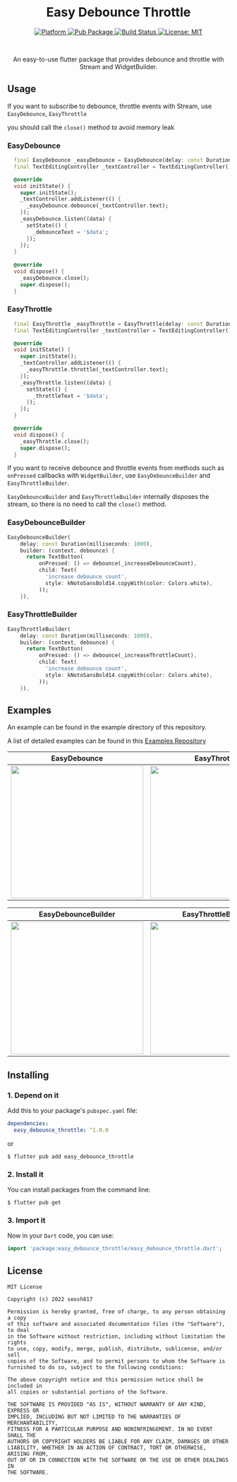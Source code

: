 
<h1 align="center">Easy Debounce Throttle</h1>

<p align="center">
  <a href="https://flutter.dev">
    <img src="https://img.shields.io/badge/Platform-Flutter-02569B?logo=flutter"
      alt="Platform" />
  </a>
  <a href="https://pub.dartlang.org/packages/easy_debounce_throttle">
    <img src="https://img.shields.io/pub/v/easy_debounce_throttle.svg"
      alt="Pub Package" />
  </a>
  <a href="https://github.com/seosh817/easy_debounce_throttle/actions?query=workflow">
    <img src="https://img.shields.io/github/workflow/status/seosh817/easy_debounce_throttle/main_workflow/release/1.0.0?logo=github"
      alt="Build Status" />
  </a>

  <a href="https://opensource.org/licenses/MIT">
    <img src="https://img.shields.io/github/license/seosh817/easy_debounce_throttle"
      alt="License: MIT" />
  </a>
</p><br>

<p align="center">An easy-to-use flutter package that provides debounce and throttle with Stream and WidgetBuilder.</p>


## Usage

If you want to subscribe to debounce, throttle events with Stream, use `EasyDebounce`, `EasyThrottle`

you should call the `close()` method to avoid memory leak


### EasyDebounce

```dart
  final EasyDebounce _easyDebounce = EasyDebounce(delay: const Duration(milliseconds: 1000));
  final TextEditingController _textController = TextEditingController();

  @override
  void initState() {
    super.initState();
    _textController.addListener(() {
      _easyDebounce.debounce(_textController.text);
    });
    _easyDebounce.listen((data) {
      setState(() {
        _debounceText = '$data';
      });
    });
  }
  
  @override
  void dispose() {
    _easyDebounce.close();
    super.dispose();
  }
```

### EasyThrottle

```dart
  final EasyThrottle _easyThrottle = EasyThrottle(delay: const Duration(milliseconds: 1000));
  final TextEditingController _textController = TextEditingController();

  @override
  void initState() {
    super.initState();
    _textController.addListener(() {
      _easyThrottle.throttle(_textController.text);
    });
    _easyThrottle.listen((data) {
      setState(() {
        _throttleText = '$data';
      });
    });
  }

  @override
  void dispose() {
    _easyThrottle.close();
    super.dispose();
  }
```


If you want to receive debounce and throttle events from methods such as `onPressed` callbacks with `WidgetBuilder`, use `EasyDebounceBuilder` and `EasyThrottleBuilder`.

`EasyDebounceBuilder` and `EasyThrottleBuilder` internally disposes the stream, so there is no need to call the `close()` method.

### EasyDebounceBuilder

```dart
EasyDebounceBuilder(
    delay: const Duration(milliseconds: 1000),
    builder: (context, debounce) {
      return TextButton(
          onPressed: () => debounce(_increaseDebounceCount),
          child: Text(
            'increase debounce count',
            style: kNotoSansBold14.copyWith(color: Colors.white),
          ));
    }),
```

### EasyThrottleBuilder

```dart
EasyThrottleBuilder(
    delay: const Duration(milliseconds: 1000),
    builder: (context, debounce) {
      return TextButton(
          onPressed: () => debounce(_increaseThrottleCount),
          child: Text(
            'increase debounce count',
            style: kNotoSansBold14.copyWith(color: Colors.white),
          ));
    }),
```

## Examples

An example can be found in the example directory of this repository.

A list of detailed examples can be found in this [Examples Repository](https://github.com/seosh817/easy_debounce_throttle/tree/master/example)


|  EasyDebounce |  EasyThrottle |
|---|---|
|<img src="https://github.com/seosh817/easy_debounce_throttle/blob/release/1.0.0/screenshots/easy_debounce.gif?raw=true" width="300">| <img src="https://github.com/seosh817/easy_debounce_throttle/blob/release/1.0.0/screenshots/easy_throttle.gif?raw=true" width="300">|

|  EasyDebounceBuilder |  EasyThrottleBuilder |
|---|---|
|<img src="https://github.com/seosh817/easy_debounce_throttle/blob/release/1.0.0/screenshots/easy_debounce_builder.gif?raw=true" width="300">| <img src="https://github.com/seosh817/easy_debounce_throttle/blob/release/1.0.0/screenshots/easy_throttle_builder.gif?raw=true" width="300">|
## Installing

### 1. Depend on it

Add this to your package's `pubspec.yaml` file:

```yaml
dependencies:
  easy_debounce_throttle: ^1.0.0
```

or

```
$ flutter pub add easy_debounce_throttle
```

### 2. Install it

You can install packages from the command line:

```
$ flutter pub get
```

### 3. Import it

Now in your `Dart` code, you can use:

```dart
import 'package:easy_debounce_throttle/easy_debounce_throttle.dart';
```


## License
```
MIT License

Copyright (c) 2022 seosh817

Permission is hereby granted, free of charge, to any person obtaining a copy
of this software and associated documentation files (the "Software"), to deal
in the Software without restriction, including without limitation the rights
to use, copy, modify, merge, publish, distribute, sublicense, and/or sell
copies of the Software, and to permit persons to whom the Software is
furnished to do so, subject to the following conditions:

The above copyright notice and this permission notice shall be included in
all copies or substantial portions of the Software.

THE SOFTWARE IS PROVIDED "AS IS", WITHOUT WARRANTY OF ANY KIND, EXPRESS OR
IMPLIED, INCLUDING BUT NOT LIMITED TO THE WARRANTIES OF MERCHANTABILITY,
FITNESS FOR A PARTICULAR PURPOSE AND NONINFRINGEMENT. IN NO EVENT SHALL THE
AUTHORS OR COPYRIGHT HOLDERS BE LIABLE FOR ANY CLAIM, DAMAGES OR OTHER
LIABILITY, WHETHER IN AN ACTION OF CONTRACT, TORT OR OTHERWISE, ARISING FROM,
OUT OF OR IN CONNECTION WITH THE SOFTWARE OR THE USE OR OTHER DEALINGS IN
THE SOFTWARE.
```
